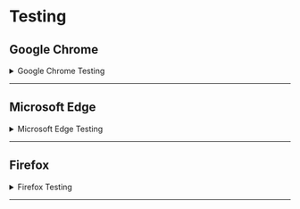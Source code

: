 # Testing 

## Google Chrome 
<details>
<summary>Google Chrome Testing</summary>

![Chrome Test 1](images/testing/Google_Chrome.PNG)
![Chrome Test 2](images/testing/Google_Chrome_1.PNG)
![Chrome Test 3](images/testing/Google_Chrome_2.PNG)
![Chrome Test 4](images/testing/Google_Chrome_3.PNG)
![Chrome Test 5](images/testing/Google_Chrome_4.PNG)
</details>

***
## Microsoft Edge  
<details>
<summary>Microsoft Edge Testing</summary>

![Edge Test 1](images/testing/Edge_Test_1.PNG)
![Edge Test 2](images/testing/Edge_Test_2.PNG)
![Edge Test 3](images/testing/Edge_Test_3.PNG)
![Edge Test 4](images/testing/Edge_Test_4.PNG)
</details>

***

## Firefox  
<details>
<summary>Firefox Testing</summary>

![Firefox Test 1](images/testing/firefox_test.PNG)
![Firefox Test 2](images/testing/firefox_test_1.PNG)
![Firefox Test 3](images/testing/firefox_test_2.PNG)
![Firefox Test 4](images/testing/firefox_test_3.PNG)
</details>

***